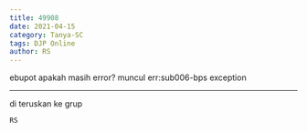 ```yaml
---
title: 49908
date: 2021-04-15
category: Tanya-SC
tags: DJP Online
author: RS
---
```


ebupot apakah masih error? muncul err:sub006-bps exception

---

di teruskan ke grup

`RS`
